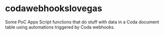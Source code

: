# codawebhookslovegas
Some PoC Apps Script functions that do stuff with data in a Coda document table using automations triggered by Coda webhooks.

